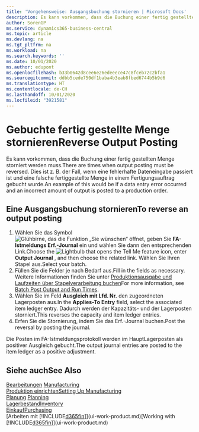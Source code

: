 ```yaml
---
title: 'Vorgehensweise: Ausgangsbuchung stornieren | Microsoft Docs'
description: Es kann vorkommen, dass die Buchung einer fertig gestellten Menge storniert werden muss. Dies ist z. B. der Fall, wenn eine fehlerhafte Dateneingabe passiert ist und eine falsche fertiggestellte Menge in einem Fertigungsauftrag gebucht wurde.
author: SorenGP
ms.service: dynamics365-business-central
ms.topic: article
ms.devlang: na
ms.tgt_pltfrm: na
ms.workload: na
ms.search.keywords: ''
ms.date: 10/01/2020
ms.author: edupont
ms.openlocfilehash: b33b0642d8cee6e26edeeece47c8fceb72c2bfa1
ms.sourcegitcommit: ddbb5cede750df1baba4b3eab8fbed6744b5b9d6
ms.translationtype: HT
ms.contentlocale: de-CH
ms.lasthandoff: 10/01/2020
ms.locfileid: "3921581"
---
```

# <a name="reverse-output-posting"></a><span data-ttu-id="5aeaa-104">Gebuchte fertig gestellte Menge stornieren</span><span class="sxs-lookup"><span data-stu-id="5aeaa-104">Reverse Output Posting</span></span>
<span data-ttu-id="5aeaa-105">Es kann vorkommen, dass die Buchung einer fertig gestellten Menge storniert werden muss.</span><span class="sxs-lookup"><span data-stu-id="5aeaa-105">There are times when output posting must be reversed.</span></span> <span data-ttu-id="5aeaa-106">Dies ist z. B. der Fall, wenn eine fehlerhafte Dateneingabe passiert ist und eine falsche fertiggestellte Menge in einem Fertigungsauftrag gebucht wurde.</span><span class="sxs-lookup"><span data-stu-id="5aeaa-106">An example of this would be if a data entry error occurred and an incorrect amount of output is posted to a production order.</span></span>  

## <a name="to-reverse-an-output-posting"></a><span data-ttu-id="5aeaa-107">Eine Ausgangsbuchung stornieren</span><span class="sxs-lookup"><span data-stu-id="5aeaa-107">To reverse an output posting</span></span>  
1.  <span data-ttu-id="5aeaa-108">Wählen Sie das Symbol ![Glühbirne, das die Funktion „Sie wünschen“ öffnet](media/ui-search/search_small.png "Tell Me-Funktion"), geben Sie **FA-Istmeldungs Erf.-Journal** ein und wählen Sie dann den entsprechenden Link.</span><span class="sxs-lookup"><span data-stu-id="5aeaa-108">Choose the ![Lightbulb that opens the Tell Me feature](media/ui-search/search_small.png "Tell me what you want to do") icon, enter **Output Journal** , and then choose the related link.</span></span> <span data-ttu-id="5aeaa-109">Wählen Sie Ihren Stapel aus.</span><span class="sxs-lookup"><span data-stu-id="5aeaa-109">Select your batch.</span></span>  
2. <span data-ttu-id="5aeaa-110">Füllen Sie die Felder je nach Bedarf aus.</span><span class="sxs-lookup"><span data-stu-id="5aeaa-110">Fill in the fields as necessary.</span></span> <span data-ttu-id="5aeaa-111">Weitere Informationen finden Sie unter [Produktionsausgabe und Laufzeiten über Stapelverarbeitung buchen](production-how-to-post-output-quantity.md)</span><span class="sxs-lookup"><span data-stu-id="5aeaa-111">For more information, see [Batch Post Output and Run Times](production-how-to-post-output-quantity.md).</span></span>
3.  <span data-ttu-id="5aeaa-112">Wählen Sie im Feld **Ausgleich mit Lfd. Nr.** den zugeordneten Lagerposten aus.</span><span class="sxs-lookup"><span data-stu-id="5aeaa-112">In the **Applies-To Entry** field, select the associated item ledger entry.</span></span> <span data-ttu-id="5aeaa-113">Dadurch werden der Kapazitäts- und der Lagerposten storniert.</span><span class="sxs-lookup"><span data-stu-id="5aeaa-113">This reverses the capacity and item ledger entries.</span></span>  
4. <span data-ttu-id="5aeaa-114">Erfen Sie die Stornierung, indem Sie das Erf.-Journal buchen.</span><span class="sxs-lookup"><span data-stu-id="5aeaa-114">Post the reversal by posting the journal.</span></span>  

<span data-ttu-id="5aeaa-115">Die Posten im FA-Istmeldungsprotokoll werden im HauptLagerposten als positiver Ausgleich gebucht.</span><span class="sxs-lookup"><span data-stu-id="5aeaa-115">The output journal entries are posted to the item ledger as a positive adjustment.</span></span>  

## <a name="see-also"></a><span data-ttu-id="5aeaa-116">Siehe auch</span><span class="sxs-lookup"><span data-stu-id="5aeaa-116">See Also</span></span>  
 <span data-ttu-id="5aeaa-117">[Bearbeitungen](production-manage-manufacturing.md)  </span><span class="sxs-lookup"><span data-stu-id="5aeaa-117">[Manufacturing](production-manage-manufacturing.md)  </span></span>  
 [<span data-ttu-id="5aeaa-118">Produktion einrichten</span><span class="sxs-lookup"><span data-stu-id="5aeaa-118">Setting Up Manufacturing</span></span>](production-configure-production-processes.md)  
 <span data-ttu-id="5aeaa-119">[Planung](production-planning.md)    </span><span class="sxs-lookup"><span data-stu-id="5aeaa-119">[Planning](production-planning.md)    </span></span>  
 [<span data-ttu-id="5aeaa-120">Lagerbestand</span><span class="sxs-lookup"><span data-stu-id="5aeaa-120">Inventory</span></span>](inventory-manage-inventory.md)  
 [<span data-ttu-id="5aeaa-121">Einkauf</span><span class="sxs-lookup"><span data-stu-id="5aeaa-121">Purchasing</span></span>](purchasing-manage-purchasing.md)  
 <span data-ttu-id="5aeaa-122">[Arbeiten mit [!INCLUDE[d365fin](includes/d365fin_md.md)]](ui-work-product.md)</span><span class="sxs-lookup"><span data-stu-id="5aeaa-122">[Working with [!INCLUDE[d365fin](includes/d365fin_md.md)]](ui-work-product.md)</span></span>  
